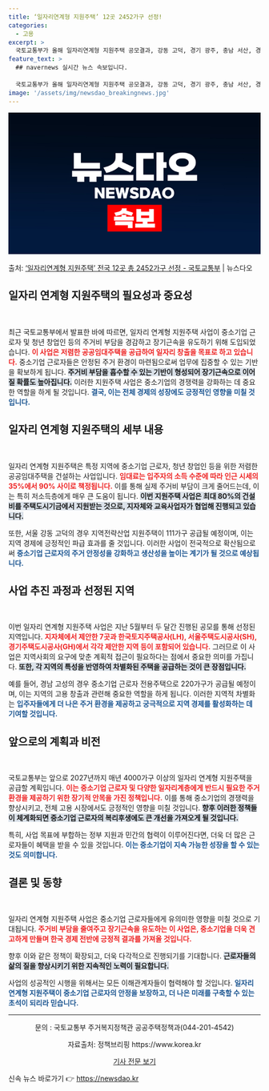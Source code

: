 ```yaml
---
title: ‘일자리연계형 지원주택’ 12곳 2452가구 선정!
categories:
  - 고용
excerpt: >
  국토교통부가 올해 일자리연계형 지원주택 공모결과, 강동 고덕, 경기 광주, 충남 서산, 경남 고성 등 12곳…
feature_text: >
  ## navernews 실시간 뉴스 속보입니다.

  국토교통부가 올해 일자리연계형 지원주택 공모결과, 강동 고덕, 경기 광주, 충남 서산, 경남 고성 등 12곳…
image: '/assets/img/newsdao_breakingnews.jpg'
---
```


![뉴스다오 속보](/assets/img/newsdao_breakingnews.jpg)

<p>출처: <a href="https://newsdao.kr/1656" rel="dofollow">‘일자리연계형 지원주택’ 전국 12곳 총 2452가구 선정 - 국토교통부</a> | 뉴스다오</p>

<h2 data-ke-size="size26">일자리 연계형 지원주택의 필요성과 중요성</h2>

<p data-ke-size="size16">&nbsp;</p>

최근 국토교통부에서 발표한 바에 따르면, 일자리 연계형 지원주택 사업이 중소기업 근로자 및 청년 창업인 등의 주거비 부담을 경감하고 장기근속을 유도하기 위해 도입되었습니다. <b><span style="color: #ee2323;">이 사업은 저렴한 공공임대주택을 공급하여 일자리 창출을 목표로 하고 있습니다.</span></b> 중소기업 근로자들은 안정된 주거 환경이 마련됨으로써 업무에 집중할 수 있는 기반을 확보하게 됩니다. <b><span style="background-color: #21538527;">주거비 부담을 흡수할 수 있는 기반이 형성되어 장기근속으로 이어질 확률도 높아집니다.</span></b> 이러한 지원주택 사업은 중소기업의 경쟁력을 강화하는 데 중요한 역할을 하게 될 것입니다. <b><span style="color: #1a5490;">결국, 이는 전체 경제의 성장에도 긍정적인 영향을 미칠 것입니다.</span></b>

<h2 data-ke-size="size26">일자리 연계형 지원주택의 세부 내용</h2>

<p data-ke-size="size16">&nbsp;</p>

일자리 연계형 지원주택은 특정 지역에 중소기업 근로자, 청년 창업인 등을 위한 저렴한 공공임대주택을 건설하는 사업입니다. <b><span style="color: #ee2323;">임대료는 입주자의 소득 수준에 따라 인근 시세의 35%에서 90% 사이로 책정됩니다.</span></b> 이를 통해 실제 주거비 부담이 크게 줄어드는데, 이는 특히 저소득층에게 매우 큰 도움이 됩니다. <b><span style="background-color: #21538527;">이번 지원주택 사업은 최대 80%의 건설비를 주택도시기금에서 지원받는 것으로, 지자체와 교육사업자가 협업해 진행되고 있습니다.</span></b>

또한, 서울 강동 고덕의 경우 지역전략산업 지원주택이 111가구 공급될 예정이며, 이는 지역 경제에 긍정적인 파급 효과를 줄 것입니다. 이러한 사업이 전국적으로 확산됨으로써 <b><span style="color: #1a5490;">중소기업 근로자의 주거 안정성을 강화하고 생산성을 높이는 계기가 될 것으로 예상됩니다.</span></b>

<h2 data-ke-size="size26">사업 추진 과정과 선정된 지역</h2>

<p data-ke-size="size16">&nbsp;</p>

이번 일자리 연계형 지원주택 사업은 지난 5월부터 두 달간 진행된 공모를 통해 선정된 지역입니다. <b><span style="color: #ee2323;">지자체에서 제안한 7곳과 한국토지주택공사(LH), 서울주택도시공사(SH), 경기주택도시공사(GH)에서 각각 제안한 지역 등이 포함되어 있습니다.</span></b> 그러므로 이 사업은 지역사회의 요구에 맞춘 계획적 접근이 필요하다는 점에서 중요한 의미를 가집니다. <b><span style="background-color: #21538527;">또한, 각 지역의 특성을 반영하여 차별화된 주택을 공급하는 것이 큰 장점입니다.</span></b> 

예를 들어, 경남 고성의 경우 중소기업 근로자 전용주택으로 220가구가 공급될 예정이며, 이는 지역의 고용 창출과 관련해 중요한 역할을 하게 됩니다. 이러한 지역적 차별화는 <b><span style="color: #1a5490;">입주자들에게 더 나은 주거 환경을 제공하고 궁극적으로 지역 경제를 활성화하는 데 기여할 것입니다.</span></b>

<h2 data-ke-size="size26">앞으로의 계획과 비전</h2>

<p data-ke-size="size16">&nbsp;</p>

국토교통부는 앞으로 2027년까지 매년 4000가구 이상의 일자리 연계형 지원주택을 공급할 계획입니다. <b><span style="color: #ee2323;">이는 중소기업 근로자 및 다양한 일자리계층에게 반드시 필요한 주거 환경을 제공하기 위한 장기적 안목을 가진 정책입니다.</span></b> 이를 통해 중소기업의 경쟁력을 향상시키고, 전체 고용 시장에서도 긍정적인 영향을 미칠 것입니다. <b><span style="background-color: #21538527;">향후 이러한 정책들이 체계화되면 중소기업 근로자의 복리후생에도 큰 개선을 가져오게 될 것입니다.</span></b>

특히, 사업 목표에 부합하는 정부 지원과 민간의 협력이 이루어진다면, 더욱 더 많은 근로자들이 혜택을 받을 수 있을 것입니다. <b><span style="color: #1a5490;">이는 중소기업이 지속 가능한 성장을 할 수 있는 것도 의미합니다.</span></b> 

<h2 data-ke-size="size26">결론 및 동향</h2>

<p data-ke-size="size16">&nbsp;</p>

일자리 연계형 지원주택 사업은 중소기업 근로자들에게 유의미한 영향을 미칠 것으로 기대됩니다. <b><span style="color: #ee2323;">주거비 부담을 줄여주고 장기근속을 유도하는 이 사업은, 중소기업을 더욱 견고하게 만들며 한국 경제 전반에 긍정적 결과를 가져올 것입니다.</span></b> 

향후 이와 같은 정책이 확장되고, 더욱 다각적으로 진행되기를 기대합니다. <b><span style="background-color: #21538527;">근로자들의 삶의 질을 향상시키기 위한 지속적인 노력이 필요합니다.</span></b> 

사업의 성공적인 시행을 위해서는 모든 이해관계자들이 협력해야 할 것입니다. <b><span style="color: #1a5490;">일자리 연계형 지원주택이 중소기업 근로자의 안정을 보장하고, 더 나은 미래를 구축할 수 있는 초석이 되리라 믿습니다.</span></b>

<hr>

<p style="text-align: center;">문의 : 국토교통부 주거복지정책관 공공주택정책과(044-201-4542)</p>
<p style="text-align: center;">자료출처: 정책브리핑 https://www.korea.kr</p>
<p style="text-align: center;"><a href="https://newsdao.kr/1656">기사 전문 보기</a></p> 

신속 뉴스 바로가기 👉 <a href="https://newsdao.kr" rel="dofollow">https://newsdao.kr</a>


